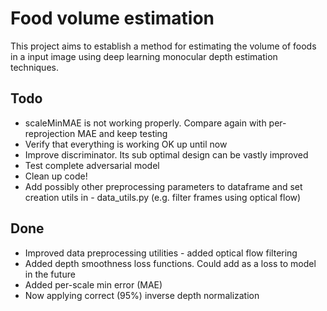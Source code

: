 # Food volume estimation
This project aims to establish a method for estimating the volume of foods in a input image using deep learning monocular depth estimation techniques.

## Todo
- scaleMinMAE is not working properly. Compare again with per-reprojection MAE and keep testing
- Verify that everything is working OK up until now
- Improve discriminator. Its sub optimal design can be vastly improved
- Test complete adversarial model
- Clean up code!
- Add possibly other preprocessing parameters to dataframe and set creation utils in - data_utils.py (e.g. filter frames using optical flow)

## Done
- Improved data preprocessing utilities - added optical flow filtering
- Added depth smoothness loss functions. Could add as a loss to model in the future
- Added per-scale min error (MAE)
- Now applying correct (95%) inverse depth normalization

